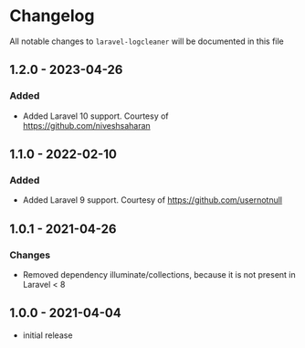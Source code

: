 # Changelog

All notable changes to `laravel-logcleaner` will be documented in this file
## 1.2.0 - 2023-04-26
### Added
- Added Laravel 10 support. Courtesy of https://github.com/niveshsaharan

## 1.1.0 - 2022-02-10
### Added
- Added Laravel 9 support. Courtesy of https://github.com/usernotnull

## 1.0.1 - 2021-04-26
### Changes
- Removed dependency illuminate/collections, because it is not present in Laravel < 8

## 1.0.0 - 2021-04-04
- initial release
